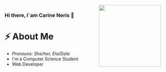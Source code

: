 <img align="right" src="https://media.giphy.com/media/lTRUNQrthgIAGo5xvO/giphy.gif" width="200">


### Hi there, I`am Carine Neris 👋




# ⚡️ About Me
- <em>Pronouns: She/her, Ela/Dela</em>
- I'm a Computer Science Student 
- Web Developer


